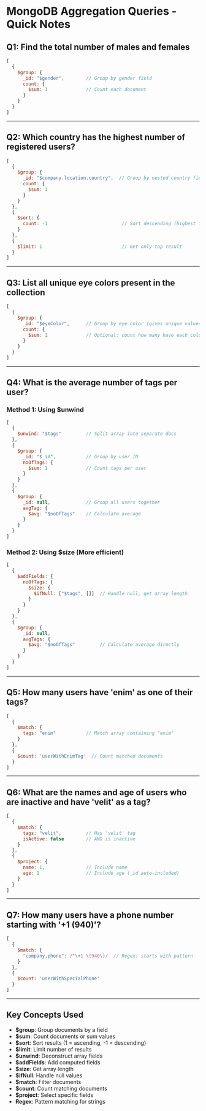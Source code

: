 # MongoDB Aggregation Queries - Quick Notes

## Q1: Find the total number of males and females
```javascript
[
  {
    $group: {
      _id: "$gender",        // Group by gender field
      count: {
        $sum: 1              // Count each document
      }
    }
  }
]
```

---

## Q2: Which country has the highest number of registered users?
```javascript
[
  {
    $group: {
      _id: "$company.location.country",  // Group by nested country field
      count: {
        $sum: 1
      }
    }
  },
  {
    $sort: {
      count: -1                           // Sort descending (highest first)
    }
  },
  {
    $limit: 1                             // Get only top result
  }
]
```

---

## Q3: List all unique eye colors present in the collection
```javascript
[
  {
    $group: {
      _id: "$eyeColor",      // Group by eye color (gives unique values)
      count: {
        $sum: 1              // Optional: count how many have each color
      }
    }
  }
]
```

---

## Q4: What is the average number of tags per user?

### Method 1: Using $unwind
```javascript
[
  {
    $unwind: "$tags"         // Split array into separate docs
  },
  {
    $group: {
      _id: "$_id",           // Group by user ID
      noOfTags: {
        $sum: 1              // Count tags per user
      }
    }
  },
  {
    $group: {
      _id: null,             // Group all users together
      avgTag: {
        $avg: "$noOfTags"    // Calculate average
      }
    }
  }
]
```

### Method 2: Using $size (More efficient)
```javascript
[
  {
    $addFields: {
      noOfTags: {
        $size: {
          $ifNull: ["$tags", []]  // Handle null, get array length
        }
      }
    }
  },
  {
    $group: {
      _id: null,
      avgTags: {
        $avg: "$noOfTags"         // Calculate average directly
      }
    }
  }
]
```

---

## Q5: How many users have 'enim' as one of their tags?
```javascript
[
  {
    $match: {
      tags: "enim"           // Match array containing "enim"
    }
  },
  {
    $count: 'userWithEnimTag'  // Count matched documents
  }
]
```

---

## Q6: What are the names and age of users who are inactive and have 'velit' as a tag?
```javascript
[
  {
    $match: {
      tags: "velit",         // Has 'velit' tag
      isActive: false        // AND is inactive
    }
  },
  {
    $project: {
      name: 1,               // Include name
      age: 1                 // Include age (_id auto-included)
    }
  }
]
```

---

## Q7: How many users have a phone number starting with '+1 (940)'?
```javascript
[
  {
    $match: {
      "company.phone": /^\+1 \(940\)/  // Regex: starts with pattern
    }
  },
  {
    $count: 'userWithSpecialPhone'
  }
]
```

---

## Key Concepts Used

- **$group**: Group documents by a field
- **$sum**: Count documents or sum values
- **$sort**: Sort results (1 = ascending, -1 = descending)
- **$limit**: Limit number of results
- **$unwind**: Deconstruct array fields
- **$addFields**: Add computed fields
- **$size**: Get array length
- **$ifNull**: Handle null values
- **$match**: Filter documents
- **$count**: Count matching documents
- **$project**: Select specific fields
- **Regex**: Pattern matching for strings
